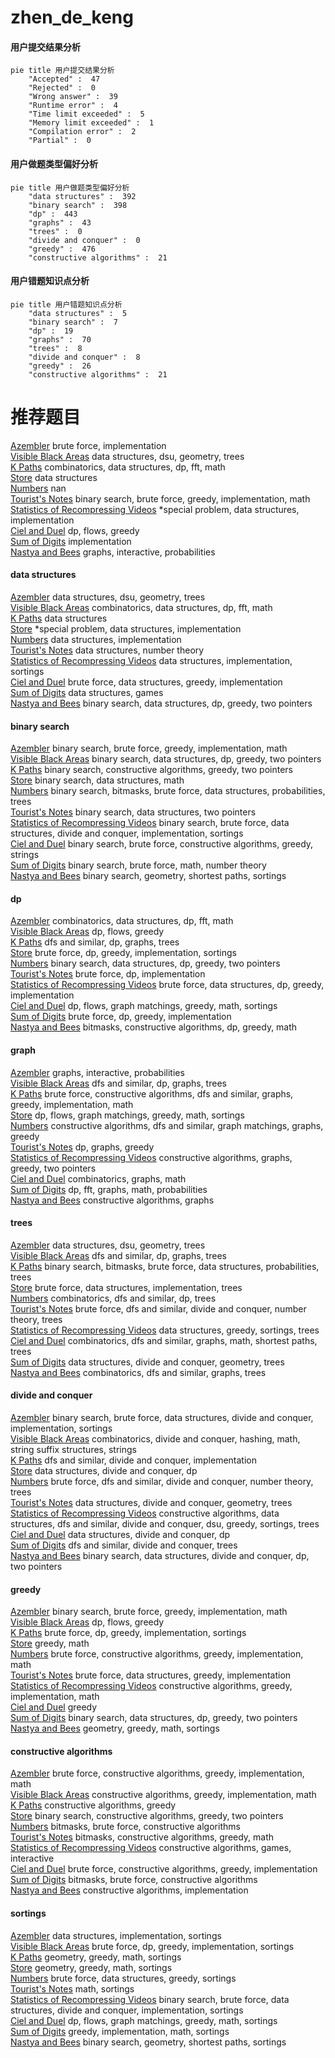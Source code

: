 # zhen_de_keng
<!-- tabs:start -->
#### **用户提交结果分析**

```mermaid
pie title 用户提交结果分析
    "Accepted" :  47
    "Rejected" :  0
    "Wrong answer" :  39
    "Runtime error" :  4
    "Time limit exceeded" :  5
    "Memory limit exceeded" :  1
    "Compilation error" :  2
    "Partial" :  0
```
#### **用户做题类型偏好分析**

```mermaid
pie title 用户做题类型偏好分析
    "data structures" :  392
    "binary search" :  398
    "dp" :  443
    "graphs" :  43
    "trees" :  0
    "divide and conquer" :  0
    "greedy" :  476
    "constructive algorithms" :  21
```
#### **用户错题知识点分析**

```mermaid
pie title 用户错题知识点分析
    "data structures" :  5
    "binary search" :  7
    "dp" :  19
    "graphs" :  70
    "trees" :  8
    "divide and conquer" :  8
    "greedy" :  26
    "constructive algorithms" :  21
```
<!-- tabs:end -->
# 推荐题目
[Azembler](http://codeforces.com/problemset/problem/93/C)		brute force,
                        implementation		  
[Visible Black Areas](http://codeforces.com/problemset/problem/962/G)		data structures,
                        dsu,
                        geometry,
                        trees		  
[K Paths](http://codeforces.com/problemset/problem/981/H)		combinatorics,
                        data structures,
                        dp,
                        fft,
                        math		  
[Store](http://codeforces.com/problemset/problem/1010/E)		data structures		  
[Numbers](http://codeforces.com/problemset/problem/241/D)		nan		  
[Tourist's Notes](http://codeforces.com/problemset/problem/538/C)		binary search,
                        brute force,
                        greedy,
                        implementation,
                        math		  
[Statistics of Recompressing Videos](http://codeforces.com/problemset/problem/523/D)		*special problem,
                        data structures,
                        implementation		  
[Ciel and Duel](http://codeforces.com/problemset/problem/321/B)		dp,
                        flows,
                        greedy		  
[Sum of Digits](http://codeforces.com/problemset/problem/102/B)		implementation		  
[Nastya and Bees](http://codeforces.com/problemset/problem/1340/E)		graphs,
                        interactive,
                        probabilities		  
<!-- tabs:start -->
#### **data structures**
[Azembler](http://codeforces.com/problemset/problem/962/G)		data structures,
                        dsu,
                        geometry,
                        trees		  
[Visible Black Areas](http://codeforces.com/problemset/problem/981/H)		combinatorics,
                        data structures,
                        dp,
                        fft,
                        math		  
[K Paths](http://codeforces.com/problemset/problem/1010/E)		data structures		  
[Store](http://codeforces.com/problemset/problem/523/D)		*special problem,
                        data structures,
                        implementation		  
[Numbers](http://codeforces.com/problemset/problem/1208/E)		data structures,
                        implementation		  
[Tourist's Notes](http://codeforces.com/problemset/problem/594/D)		data structures,
                        number theory		  
[Statistics of Recompressing Videos](http://codeforces.com/problemset/problem/1000/C)		data structures,
                        implementation,
                        sortings		  
[Ciel and Duel](http://codeforces.com/problemset/problem/1340/A)		brute force,
                        data structures,
                        greedy,
                        implementation		  
[Sum of Digits](http://codeforces.com/problemset/problem/1458/E)		data structures,
                        games		  
[Nastya and Bees](http://codeforces.com/problemset/problem/1492/C)		binary search,
                        data structures,
                        dp,
                        greedy,
                        two pointers		  
#### **binary search**
[Azembler](http://codeforces.com/problemset/problem/538/C)		binary search,
                        brute force,
                        greedy,
                        implementation,
                        math		  
[Visible Black Areas](http://codeforces.com/problemset/problem/1492/C)		binary search,
                        data structures,
                        dp,
                        greedy,
                        two pointers		  
[K Paths](http://codeforces.com/problemset/problem/1463/D)		binary search,
                        constructive algorithms,
                        greedy,
                        two pointers		  
[Store](http://codeforces.com/problemset/problem/1490/G)		binary search,
                        data structures,
                        math		  
[Numbers](http://codeforces.com/problemset/problem/1479/D)		binary search,
                        bitmasks,
                        brute force,
                        data structures,
                        probabilities,
                        trees		  
[Tourist's Notes](http://codeforces.com/problemset/problem/1436/E)		binary search,
                        data structures,
                        two pointers		  
[Statistics of Recompressing Videos](http://codeforces.com/problemset/problem/1461/D)		binary search,
                        brute force,
                        data structures,
                        divide and conquer,
                        implementation,
                        sortings		  
[Ciel and Duel](http://codeforces.com/problemset/problem/1493/C)		binary search,
                        brute force,
                        constructive algorithms,
                        greedy,
                        strings		  
[Sum of Digits](http://codeforces.com/problemset/problem/1487/D)		binary search,
                        brute force,
                        math,
                        number theory		  
[Nastya and Bees](http://codeforces.com/problemset/problem/1486/B)		binary search,
                        geometry,
                        shortest paths,
                        sortings		  
#### **dp**
[Azembler](http://codeforces.com/problemset/problem/981/H)		combinatorics,
                        data structures,
                        dp,
                        fft,
                        math		  
[Visible Black Areas](http://codeforces.com/problemset/problem/321/B)		dp,
                        flows,
                        greedy		  
[K Paths](http://codeforces.com/problemset/problem/1389/G)		dfs and similar,
                        dp,
                        graphs,
                        trees		  
[Store](http://codeforces.com/problemset/problem/1406/B)		brute force,
                        dp,
                        greedy,
                        implementation,
                        sortings		  
[Numbers](http://codeforces.com/problemset/problem/1492/C)		binary search,
                        data structures,
                        dp,
                        greedy,
                        two pointers		  
[Tourist's Notes](https://codeforces.com/contest/1457/problem/C)		brute force,
                        dp,
                        implementation		  
[Statistics of Recompressing Videos](http://codeforces.com/problemset/problem/1491/C)		brute force,
                        data structures,
                        dp,
                        greedy,
                        implementation		  
[Ciel and Duel](http://codeforces.com/problemset/problem/1437/C)		dp,
                        flows,
                        graph matchings,
                        greedy,
                        math,
                        sortings		  
[Sum of Digits](http://codeforces.com/problemset/problem/1499/B)		brute force,
                        dp,
                        greedy,
                        implementation		  
[Nastya and Bees](http://codeforces.com/problemset/problem/1491/D)		bitmasks,
                        constructive algorithms,
                        dp,
                        greedy,
                        math		  
#### **graph**
[Azembler](http://codeforces.com/problemset/problem/1340/E)		graphs,
                        interactive,
                        probabilities		  
[Visible Black Areas](http://codeforces.com/problemset/problem/1389/G)		dfs and similar,
                        dp,
                        graphs,
                        trees		  
[K Paths](http://codeforces.com/problemset/problem/1487/C)		brute force,
                        constructive algorithms,
                        dfs and similar,
                        graphs,
                        greedy,
                        implementation,
                        math		  
[Store](http://codeforces.com/problemset/problem/1437/C)		dp,
                        flows,
                        graph matchings,
                        greedy,
                        math,
                        sortings		  
[Numbers](http://codeforces.com/problemset/problem/1470/D)		constructive algorithms,
                        dfs and similar,
                        graph matchings,
                        graphs,
                        greedy		  
[Tourist's Notes](http://codeforces.com/problemset/problem/1476/C)		dp,
                        graphs,
                        greedy		  
[Statistics of Recompressing Videos](http://codeforces.com/problemset/problem/1304/D)		constructive algorithms,
                        graphs,
                        greedy,
                        two pointers		  
[Ciel and Duel](http://codeforces.com/problemset/problem/1475/C)		combinatorics,
                        graphs,
                        math		  
[Sum of Digits](http://codeforces.com/problemset/problem/553/E)		dp,
                        fft,
                        graphs,
                        math,
                        probabilities		  
[Nastya and Bees](http://codeforces.com/problemset/problem/1495/C)		constructive algorithms,
                        graphs		  
#### **trees**
[Azembler](http://codeforces.com/problemset/problem/962/G)		data structures,
                        dsu,
                        geometry,
                        trees		  
[Visible Black Areas](http://codeforces.com/problemset/problem/1389/G)		dfs and similar,
                        dp,
                        graphs,
                        trees		  
[K Paths](http://codeforces.com/problemset/problem/1479/D)		binary search,
                        bitmasks,
                        brute force,
                        data structures,
                        probabilities,
                        trees		  
[Store](http://codeforces.com/problemset/problem/1511/C)		brute force,
                        data structures,
                        implementation,
                        trees		  
[Numbers](http://codeforces.com/problemset/problem/1499/F)		combinatorics,
                        dfs and similar,
                        dp,
                        trees		  
[Tourist's Notes](http://codeforces.com/problemset/problem/1491/E)		brute force,
                        dfs and similar,
                        divide and conquer,
                        number theory,
                        trees		  
[Statistics of Recompressing Videos](http://codeforces.com/problemset/problem/1466/D)		data structures,
                        greedy,
                        sortings,
                        trees		  
[Ciel and Duel](http://codeforces.com/problemset/problem/1495/D)		combinatorics,
                        dfs and similar,
                        graphs,
                        math,
                        shortest paths,
                        trees		  
[Sum of Digits](http://codeforces.com/problemset/problem/1303/G)		data structures,
                        divide and conquer,
                        geometry,
                        trees		  
[Nastya and Bees](http://codeforces.com/problemset/problem/1454/E)		combinatorics,
                        dfs and similar,
                        graphs,
                        trees		  
#### **divide and conquer**
[Azembler](http://codeforces.com/problemset/problem/1461/D)		binary search,
                        brute force,
                        data structures,
                        divide and conquer,
                        implementation,
                        sortings		  
[Visible Black Areas](http://codeforces.com/problemset/problem/1466/G)		combinatorics,
                        divide and conquer,
                        hashing,
                        math,
                        string suffix structures,
                        strings		  
[K Paths](http://codeforces.com/problemset/problem/1490/D)		dfs and similar,
                        divide and conquer,
                        implementation		  
[Store](https://codeforces.com/contest/1483/problem/C)		data structures,
                        divide and conquer,
                        dp		  
[Numbers](http://codeforces.com/problemset/problem/1491/E)		brute force,
                        dfs and similar,
                        divide and conquer,
                        number theory,
                        trees		  
[Tourist's Notes](http://codeforces.com/problemset/problem/1303/G)		data structures,
                        divide and conquer,
                        geometry,
                        trees		  
[Statistics of Recompressing Videos](http://codeforces.com/problemset/problem/1494/D)		constructive algorithms,
                        data structures,
                        dfs and similar,
                        divide and conquer,
                        dsu,
                        greedy,
                        sortings,
                        trees		  
[Ciel and Duel](http://codeforces.com/problemset/problem/1482/E)		data structures,
                        divide and conquer,
                        dp		  
[Sum of Digits](http://codeforces.com/problemset/problem/566/C)		dfs and similar,
                        divide and conquer,
                        trees		  
[Nastya and Bees](http://codeforces.com/problemset/problem/1428/F)		binary search,
                        data structures,
                        divide and conquer,
                        dp,
                        two pointers		  
#### **greedy**
[Azembler](http://codeforces.com/problemset/problem/538/C)		binary search,
                        brute force,
                        greedy,
                        implementation,
                        math		  
[Visible Black Areas](http://codeforces.com/problemset/problem/321/B)		dp,
                        flows,
                        greedy		  
[K Paths](http://codeforces.com/problemset/problem/1406/B)		brute force,
                        dp,
                        greedy,
                        implementation,
                        sortings		  
[Store](https://codeforces.com/contest/1339/problem/C)		greedy,
                        math		  
[Numbers](http://codeforces.com/problemset/problem/1419/B)		brute force,
                        constructive algorithms,
                        greedy,
                        implementation,
                        math		  
[Tourist's Notes](http://codeforces.com/problemset/problem/1340/A)		brute force,
                        data structures,
                        greedy,
                        implementation		  
[Statistics of Recompressing Videos](http://codeforces.com/problemset/problem/1305/E)		constructive algorithms,
                        greedy,
                        implementation,
                        math		  
[Ciel and Duel](http://codeforces.com/problemset/problem/1321/A)		greedy		  
[Sum of Digits](http://codeforces.com/problemset/problem/1492/C)		binary search,
                        data structures,
                        dp,
                        greedy,
                        two pointers		  
[Nastya and Bees](https://codeforces.com/contest/1496/problem/C)		geometry,
                        greedy,
                        math,
                        sortings		  
#### **constructive algorithms**
[Azembler](http://codeforces.com/problemset/problem/1419/B)		brute force,
                        constructive algorithms,
                        greedy,
                        implementation,
                        math		  
[Visible Black Areas](http://codeforces.com/problemset/problem/1305/E)		constructive algorithms,
                        greedy,
                        implementation,
                        math		  
[K Paths](http://codeforces.com/problemset/problem/1493/A)		constructive algorithms,
                        greedy		  
[Store](http://codeforces.com/problemset/problem/1463/D)		binary search,
                        constructive algorithms,
                        greedy,
                        two pointers		  
[Numbers](https://codeforces.com/contest/1456/problem/B)		bitmasks,
                        brute force,
                        constructive algorithms		  
[Tourist's Notes](http://codeforces.com/problemset/problem/1492/D)		bitmasks,
                        constructive algorithms,
                        greedy,
                        math		  
[Statistics of Recompressing Videos](https://codeforces.com/contest/1504/problem/D)		constructive algorithms,
                        games,
                        interactive		  
[Ciel and Duel](https://codeforces.com/contest/1483/problem/A)		brute force,
                        constructive algorithms,
                        greedy,
                        implementation		  
[Sum of Digits](https://codeforces.com/contest/1457/problem/D)		bitmasks,
                        brute force,
                        constructive algorithms		  
[Nastya and Bees](http://codeforces.com/problemset/problem/1513/A)		constructive algorithms,
                        implementation		  
#### **sortings**
[Azembler](http://codeforces.com/problemset/problem/1000/C)		data structures,
                        implementation,
                        sortings		  
[Visible Black Areas](http://codeforces.com/problemset/problem/1406/B)		brute force,
                        dp,
                        greedy,
                        implementation,
                        sortings		  
[K Paths](https://codeforces.com/contest/1496/problem/C)		geometry,
                        greedy,
                        math,
                        sortings		  
[Store](http://codeforces.com/problemset/problem/1495/A)		geometry,
                        greedy,
                        math,
                        sortings		  
[Numbers](http://codeforces.com/problemset/problem/1497/A)		brute force,
                        data structures,
                        greedy,
                        sortings		  
[Tourist's Notes](http://codeforces.com/problemset/problem/1427/A)		math,
                        sortings		  
[Statistics of Recompressing Videos](http://codeforces.com/problemset/problem/1461/D)		binary search,
                        brute force,
                        data structures,
                        divide and conquer,
                        implementation,
                        sortings		  
[Ciel and Duel](http://codeforces.com/problemset/problem/1437/C)		dp,
                        flows,
                        graph matchings,
                        greedy,
                        math,
                        sortings		  
[Sum of Digits](http://codeforces.com/problemset/problem/1473/A)		greedy,
                        implementation,
                        math,
                        sortings		  
[Nastya and Bees](http://codeforces.com/problemset/problem/1486/B)		binary search,
                        geometry,
                        shortest paths,
                        sortings		  
<!-- tabs:end -->
